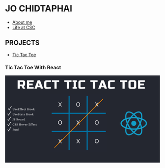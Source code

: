 # JO CHIDTAPHAI 

+ [About me](JO)
+ [Life at CSC](CSC)

## PROJECTS 
+ [Tic Tac Toe](https://github.com/JO-CHIDTAPHAI/JO-CHIDTAPHAI.github.io/tree/main/TIC_TAC_TOE)
### Tic Tac Toe With React
![AnVIL Image](/img/cover.png  "JO")